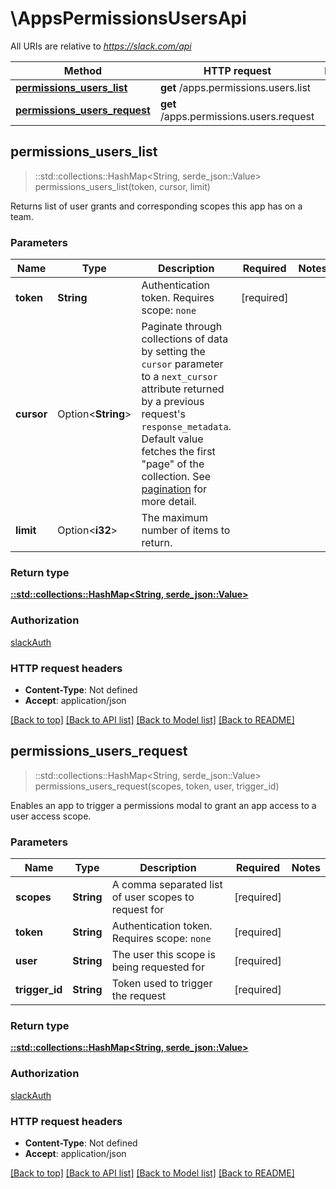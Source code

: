# \AppsPermissionsUsersApi

All URIs are relative to *https://slack.com/api*

Method | HTTP request | Description
------------- | ------------- | -------------
[**permissions_users_list**](AppsPermissionsUsersApi.md#permissions_users_list) | **get** /apps.permissions.users.list | 
[**permissions_users_request**](AppsPermissionsUsersApi.md#permissions_users_request) | **get** /apps.permissions.users.request | 



## permissions_users_list

> ::std::collections::HashMap<String, serde_json::Value> permissions_users_list(token, cursor, limit)


Returns list of user grants and corresponding scopes this app has on a team.

### Parameters


Name | Type | Description  | Required | Notes
------------- | ------------- | ------------- | ------------- | -------------
**token** | **String** | Authentication token. Requires scope: `none` | [required] |
**cursor** | Option<**String**> | Paginate through collections of data by setting the `cursor` parameter to a `next_cursor` attribute returned by a previous request's `response_metadata`. Default value fetches the first \"page\" of the collection. See [pagination](/docs/pagination) for more detail. |  |
**limit** | Option<**i32**> | The maximum number of items to return. |  |

### Return type

[**::std::collections::HashMap<String, serde_json::Value>**](serde_json::Value.md)

### Authorization

[slackAuth](../README.md#slackAuth)

### HTTP request headers

- **Content-Type**: Not defined
- **Accept**: application/json

[[Back to top]](#) [[Back to API list]](../README.md#documentation-for-api-endpoints) [[Back to Model list]](../README.md#documentation-for-models) [[Back to README]](../README.md)


## permissions_users_request

> ::std::collections::HashMap<String, serde_json::Value> permissions_users_request(scopes, token, user, trigger_id)


Enables an app to trigger a permissions modal to grant an app access to a user access scope.

### Parameters


Name | Type | Description  | Required | Notes
------------- | ------------- | ------------- | ------------- | -------------
**scopes** | **String** | A comma separated list of user scopes to request for | [required] |
**token** | **String** | Authentication token. Requires scope: `none` | [required] |
**user** | **String** | The user this scope is being requested for | [required] |
**trigger_id** | **String** | Token used to trigger the request | [required] |

### Return type

[**::std::collections::HashMap<String, serde_json::Value>**](serde_json::Value.md)

### Authorization

[slackAuth](../README.md#slackAuth)

### HTTP request headers

- **Content-Type**: Not defined
- **Accept**: application/json

[[Back to top]](#) [[Back to API list]](../README.md#documentation-for-api-endpoints) [[Back to Model list]](../README.md#documentation-for-models) [[Back to README]](../README.md)

